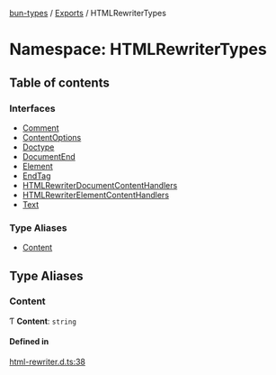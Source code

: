 [bun-types](https://github.com/oven-sh/bun-types/blob/master/api-docs/README.md) / [Exports](https://github.com/oven-sh/bun-types/blob/master/api-docs/modules.md) / HTMLRewriterTypes

# Namespace: HTMLRewriterTypes

## Table of contents

### Interfaces

- [Comment](https://github.com/oven-sh/bun-types/blob/master/api-docs/interfaces/HTMLRewriterTypes.Comment.md)
- [ContentOptions](https://github.com/oven-sh/bun-types/blob/master/api-docs/interfaces/HTMLRewriterTypes.ContentOptions.md)
- [Doctype](https://github.com/oven-sh/bun-types/blob/master/api-docs/interfaces/HTMLRewriterTypes.Doctype.md)
- [DocumentEnd](https://github.com/oven-sh/bun-types/blob/master/api-docs/interfaces/HTMLRewriterTypes.DocumentEnd.md)
- [Element](https://github.com/oven-sh/bun-types/blob/master/api-docs/interfaces/HTMLRewriterTypes.Element.md)
- [EndTag](https://github.com/oven-sh/bun-types/blob/master/api-docs/interfaces/HTMLRewriterTypes.EndTag.md)
- [HTMLRewriterDocumentContentHandlers](https://github.com/oven-sh/bun-types/blob/master/api-docs/interfaces/HTMLRewriterTypes.HTMLRewriterDocumentContentHandlers.md)
- [HTMLRewriterElementContentHandlers](https://github.com/oven-sh/bun-types/blob/master/api-docs/interfaces/HTMLRewriterTypes.HTMLRewriterElementContentHandlers.md)
- [Text](https://github.com/oven-sh/bun-types/blob/master/api-docs/interfaces/HTMLRewriterTypes.Text.md)

### Type Aliases

- [Content](https://github.com/oven-sh/bun-types/blob/master/api-docs/modules/HTMLRewriterTypes.md#content)

## Type Aliases

### Content

Ƭ **Content**: `string`

#### Defined in

[html-rewriter.d.ts:38](https://github.com/valgaze/bun-types/blob/6f8dbf8/html-rewriter.d.ts#L38)
